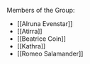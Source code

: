 Members of the Group:
- [[Alruna Evenstar]]
- [[Atirra]]
- [[Beatrice Coin]]
- [[Kathra]]
- [[Romeo Salamander]]
